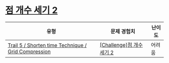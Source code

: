 # [점 개수 세기 2](https://www.codetree.ai/trails/complete/curated-cards/challenge-count-number-of-points-2)

|유형|문제 경험치|난이도|
|---|---|---|
|[Trail 5 / Shorten time Technique / Grid Compression](https://www.codetree.ai/trail-info/intermediate-mid/)|[[Challenge]점 개수 세기 2](https://www.codetree.ai/trails/complete/curated-cards/challenge-count-number-of-points-2/)|어려움|

